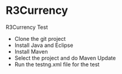 # R3Currency
R3Currency Test

- Clone the git project 
- Install Java and Eclipse
- Install Maven 
- Select the project and do Maven Update
- Run the testng.xml file for the test